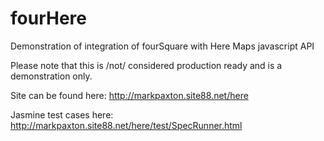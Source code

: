 fourHere
========

Demonstration of integration of fourSquare with Here Maps javascript API

Please note that this is /not/ considered production ready and is a demonstration only.

Site can be found here:
http://markpaxton.site88.net/here


Jasmine test cases here:
http://markpaxton.site88.net/here/test/SpecRunner.html

